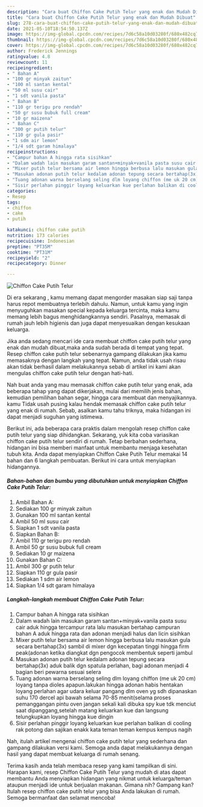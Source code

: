 ```yaml
---
description: "Cara buat Chiffon Cake Putih Telur yang enak dan Mudah Dibuat"
title: "Cara buat Chiffon Cake Putih Telur yang enak dan Mudah Dibuat"
slug: 278-cara-buat-chiffon-cake-putih-telur-yang-enak-dan-mudah-dibuat
date: 2021-05-10T18:54:50.137Z
image: https://img-global.cpcdn.com/recipes/7d6c58a10d03280f/680x482cq70/chiffon-cake-putih-telur-foto-resep-utama.jpg
thumbnail: https://img-global.cpcdn.com/recipes/7d6c58a10d03280f/680x482cq70/chiffon-cake-putih-telur-foto-resep-utama.jpg
cover: https://img-global.cpcdn.com/recipes/7d6c58a10d03280f/680x482cq70/chiffon-cake-putih-telur-foto-resep-utama.jpg
author: Frederick Jennings
ratingvalue: 4.8
reviewcount: 11
recipeingredient:
- " Bahan A"
- "100 gr minyak zaitun"
- "100 ml santan kental"
- "50 ml susu cair"
- "1 sdt vanila pasta"
- " Bahan B"
- "110 gr terigu pro rendah"
- "50 gr susu bubuk full cream"
- "10 gr maizena"
- " Bahan C"
- "300 gr putih telur"
- "110 gr gula pasir"
- "1 sdm air lemon"
- "1/4 sdt garam himalaya"
recipeinstructions:
- "Campur bahan A hingga rata sisihkan"
- "Dalam wadah lain masukan garam santan+minyak+vanila pasta susu cair aduk hingga tercampur rata lalu masukan bertahap campuran bahan A aduk hingga rata dan adonan menjadi halus dan licin sisihkan"
- "Mixer putih telur bersama air lemon hingga berbusa lalu masukan gula secara bertahap(3x) sambil di mixer dgn kecepatan tinggi hingga firm peak(adonan ketika diangkat dgn pengocok membentuk seperti jambul"
- "Masukan adonan putih telur kedalam adonan tepung secara bertahap(3x) aduk balik dgn spatula perlahan, bagi adonan menjadi 4 bagian beri pewarna sesuai selera"
- "Tuang adonan warna berselang seling dlm loyang chiffon (me uk 20 cm) loyang tanpa dioles apapun.lakukan hingga adonan habis hentakan loyang perlahan agar udara keluar pangang dlm oven yg sdh dipanaskan suhu 170 dercel api bawah selama 70-85 menit(selama proses pemanggangan pintu oven jangan sekali kali dibuka spy kue tdk menciut saat dipanggang,setelah matang keluarkan kue dan langsung telungkupkan loyang hingga kue dingin"
- "Sisir perlahan pinggir loyang keluarkan kue perlahan balikan di cooling rak potong dan sajikan enakk kata teman teman kempus kempus nagih"
categories:
- Resep
tags:
- chiffon
- cake
- putih

katakunci: chiffon cake putih 
nutrition: 173 calories
recipecuisine: Indonesian
preptime: "PT35M"
cooktime: "PT31M"
recipeyield: "2"
recipecategory: Dinner

---
```



![Chiffon Cake Putih Telur](https://img-global.cpcdn.com/recipes/7d6c58a10d03280f/680x482cq70/chiffon-cake-putih-telur-foto-resep-utama.jpg)

Di era  sekarang , kamu memang dapat mengorder masakan siap saji tanpa harus repot membuatnya terlebih dahulu. Namun, untuk kamu yang ingin menyuguhkan masakan special kepada keluarga tercinta, maka kamu memang lebih bagus menghidangkannya sendiri. Pasalnya, memasak di rumah jauh lebih higienis dan juga dapat menyesuaikan dengan kesukaan keluarga.

Jika anda sedang mencari ide cara membuat chiffon cake putih telur yang enak dan mudah dibuat,maka anda sudah berada di tempat yang tepat. Resep chiffon cake putih telur  sebenarnya gampang dilakukan jika kamu memasaknya dengan langkah yang tepat. Namun, anda tidak usah risau akan tidak berhasil dalam melakukannya 
sebab di artikel ini kami akan mengulas chiffon cake putih telur dengan hati-hati.  



Nah buat anda yang mau memasak chiffon cake putih telur yang enak, ada beberapa tahap yang dapat dikerjakan, mulai dari memilih jenis bahan, kemudian pemilihan bahan segar, hingga cara membuat dan menyajikannya. kamu Tidak usah pusing kalau hendak memasak chiffon cake putih telur yang enak di rumah. Sebab, asalkan kamu  tahu triknya, maka hidangan ini dapat menjadi suguhan yang istimewa.

Berikut ini, ada beberapa cara praktis  dalam mengolah resep chiffon cake putih telur yang siap dihidangkan. Sekarang, yuk kita coba variasikan chiffon cake putih telur sendiri di rumah. Tetap berbahan sederhana, hidangan ini bisa memberi manfaat untuk membantu menjaga kesehatan tubuh kita. Anda dapat menyiapkan Chiffon Cake Putih Telur memakai 14 bahan dan 6 langkah pembuatan. Berikut ini cara untuk menyiapkan hidangannya.

<!--inarticleads1-->

##### Bahan-bahan dan bumbu yang dibutuhkan untuk menyiapkan Chiffon Cake Putih Telur:

1. Ambil  Bahan A:
1. Sediakan 100 gr minyak zaitun
1. Gunakan 100 ml santan kental
1. Ambil 50 ml susu cair
1. Siapkan 1 sdt vanila pasta
1. Siapkan  Bahan B:
1. Ambil 110 gr terigu pro rendah
1. Ambil 50 gr susu bubuk full cream
1. Sediakan 10 gr maizena
1. Gunakan  Bahan C:
1. Ambil 300 gr putih telur
1. Siapkan 110 gr gula pasir
1. Sediakan 1 sdm air lemon
1. Siapkan 1/4 sdt garam himalaya




<!--inarticleads2-->

##### Langkah-langkah membuat Chiffon Cake Putih Telur:

1. Campur bahan A hingga rata sisihkan
1. Dalam wadah lain masukan garam santan+minyak+vanila pasta susu cair aduk hingga tercampur rata lalu masukan bertahap campuran bahan A aduk hingga rata dan adonan menjadi halus dan licin sisihkan
1. Mixer putih telur bersama air lemon hingga berbusa lalu masukan gula secara bertahap(3x) sambil di mixer dgn kecepatan tinggi hingga firm peak(adonan ketika diangkat dgn pengocok membentuk seperti jambul
1. Masukan adonan putih telur kedalam adonan tepung secara bertahap(3x) aduk balik dgn spatula perlahan, bagi adonan menjadi 4 bagian beri pewarna sesuai selera
1. Tuang adonan warna berselang seling dlm loyang chiffon (me uk 20 cm) loyang tanpa dioles apapun.lakukan hingga adonan habis hentakan loyang perlahan agar udara keluar pangang dlm oven yg sdh dipanaskan suhu 170 dercel api bawah selama 70-85 menit(selama proses pemanggangan pintu oven jangan sekali kali dibuka spy kue tdk menciut saat dipanggang,setelah matang keluarkan kue dan langsung telungkupkan loyang hingga kue dingin
1. Sisir perlahan pinggir loyang keluarkan kue perlahan balikan di cooling rak potong dan sajikan enakk kata teman teman kempus kempus nagih




Nah, itulah artikel mengenai  chiffon cake putih telur  yang sederhana dan gampang dilakukan versi kami. Semoga anda dapat melakukannya dengan hasil yang dapat membuat keluarga di rumah senang. 

Terima kasih anda telah membaca resep yang kami tampilkan di sini. Harapan kami, resep  Chiffon Cake Putih Telur yang mudah di atas dapat membantu Anda menyiapkan hidangan yang nikmat untuk keluarga/teman ataupun menjadi ide untuk berjualan makanan. Gimana nih? Gampang kan? Itulah resep chiffon cake putih telur yang bisa Anda lakukan di rumah. Semoga bermanfaat dan selamat mencoba!

